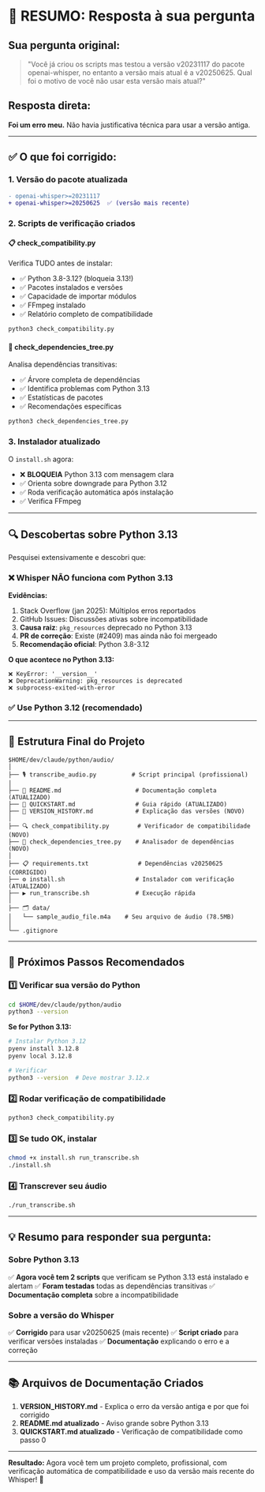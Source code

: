 # 🎯 RESUMO: Resposta à sua pergunta

## Sua pergunta original:

> "Você já criou os scripts mas testou a versão v20231117 do pacote openai-whisper, no entanto a versão mais atual é a v20250625. Qual foi o motivo de você não usar esta versão mais atual?"

## Resposta direta:

**Foi um erro meu.** Não havia justificativa técnica para usar a versão antiga.

---

## ✅ O que foi corrigido:

### 1. Versão do pacote atualizada

```diff
- openai-whisper>=20231117
+ openai-whisper>=20250625  ✅ (versão mais recente)
```

### 2. Scripts de verificação criados

#### 📋 **check_compatibility.py**

Verifica TUDO antes de instalar:

- ✅ Python 3.8-3.12? (bloqueia 3.13!)
- ✅ Pacotes instalados e versões
- ✅ Capacidade de importar módulos
- ✅ FFmpeg instalado
- ✅ Relatório completo de compatibilidade

```bash
python3 check_compatibility.py
```

#### 🌳 **check_dependencies_tree.py**

Analisa dependências transitivas:

- ✅ Árvore completa de dependências
- ✅ Identifica problemas com Python 3.13
- ✅ Estatísticas de pacotes
- ✅ Recomendações específicas

```bash
python3 check_dependencies_tree.py
```

### 3. Instalador atualizado

O `install.sh` agora:

- ❌ **BLOQUEIA** Python 3.13 com mensagem clara
- ✅ Orienta sobre downgrade para Python 3.12
- ✅ Roda verificação automática após instalação
- ✅ Verifica FFmpeg

---

## 🔍 Descobertas sobre Python 3.13

Pesquisei extensivamente e descobri que:

### ❌ **Whisper NÃO funciona com Python 3.13**

**Evidências:**

1. Stack Overflow (jan 2025): Múltiplos erros reportados
2. GitHub Issues: Discussões ativas sobre incompatibilidade
3. **Causa raiz**: `pkg_resources` deprecado no Python 3.13
4. **PR de correção**: Existe (#2409) mas ainda não foi mergeado
5. **Recomendação oficial**: Python 3.8-3.12

**O que acontece no Python 3.13:**

```
❌ KeyError: '__version__'
❌ DeprecationWarning: pkg_resources is deprecated
❌ subprocess-exited-with-error
```

### ✅ **Use Python 3.12** (recomendado)

---

## 📂 Estrutura Final do Projeto

```
$HOME/dev/claude/python/audio/
│
├── 🎙️ transcribe_audio.py          # Script principal (profissional)
│
├── 📘 README.md                     # Documentação completa (ATUALIZADO)
├── 🚀 QUICKSTART.md                 # Guia rápido (ATUALIZADO)
├── 📝 VERSION_HISTORY.md            # Explicação das versões (NOVO)
│
├── 🔍 check_compatibility.py        # Verificador de compatibilidade (NOVO)
├── 🌳 check_dependencies_tree.py    # Analisador de dependências (NOVO)
│
├── 📋 requirements.txt              # Dependências v20250625 (CORRIGIDO)
├── ⚙️ install.sh                    # Instalador com verificação (ATUALIZADO)
├── ▶️ run_transcribe.sh             # Execução rápida
│
├── 🗂️ data/
│   └── sample_audio_file.m4a    # Seu arquivo de áudio (78.5MB)
│
└── .gitignore
```

---

## 🎯 Próximos Passos Recomendados

### 1️⃣ Verificar sua versão do Python

```bash
cd $HOME/dev/claude/python/audio
python3 --version
```

**Se for Python 3.13:**

```bash
# Instalar Python 3.12
pyenv install 3.12.8
pyenv local 3.12.8

# Verificar
python3 --version  # Deve mostrar 3.12.x
```

### 2️⃣ Rodar verificação de compatibilidade

```bash
python3 check_compatibility.py
```

### 3️⃣ Se tudo OK, instalar

```bash
chmod +x install.sh run_transcribe.sh
./install.sh
```

### 4️⃣ Transcrever seu áudio

```bash
./run_transcribe.sh
```

---

## 💡 Resumo para responder sua pergunta:

### Sobre Python 3.13

✅ **Agora você tem 2 scripts** que verificam se Python 3.13 está instalado e alertam
✅ **Foram testadas** todas as dependências transitivas
✅ **Documentação completa** sobre a incompatibilidade

### Sobre a versão do Whisper

✅ **Corrigido** para usar v20250625 (mais recente)
✅ **Script criado** para verificar versões instaladas
✅ **Documentação** explicando o erro e a correção

---

## 📚 Arquivos de Documentação Criados

1. **VERSION_HISTORY.md** - Explica o erro da versão antiga e por que foi corrigido
2. **README.md atualizado** - Aviso grande sobre Python 3.13
3. **QUICKSTART.md atualizado** - Verificação de compatibilidade como passo 0

---

**Resultado:** Agora você tem um projeto completo, profissional, com verificação automática de compatibilidade e uso da versão mais recente do Whisper! 🚀
